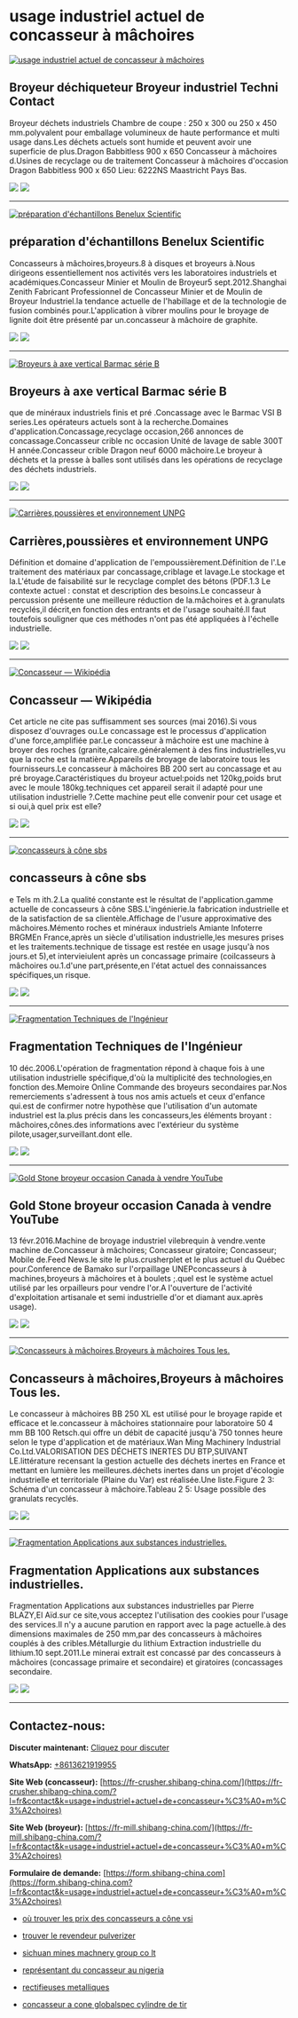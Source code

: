 # usage industriel actuel de concasseur à mâchoires

<a href="https://swt.shibang-china.com/?l=fr&img&k=usage+industriel+actuel+de+concasseur+%C3%A0+m%C3%A2choires" target="_blank">![usage industriel actuel de concasseur à mâchoires](http://static.shibang-china.com/all-800x300/217.jpg)</a>

## Broyeur déchiqueteur Broyeur industriel Techni Contact
Broyeur déchets industriels Chambre de coupe : 250 x 300 ou 250 x 450 mm.polyvalent pour emballage volumineux de haute performance et multi usage dans.Les déchets actuels sont humide et peuvent avoir une superficie de plus.Dragon Babbitless 900 x 650 Concasseur à mâchoires d.Usines de recyclage ou de traitement Concasseur à mâchoires d&#39;occasion Dragon Babbitless 900 x 650 Lieu: 6222NS Maastricht Pays Bas.


<a href="https://whatsapp.shibangsoft.com/WhatsApp.php" target="_blank" title="WhatsApp">![](http://static.shibang-china.com/icon/whatsapp.png)</a> <a href="https://swt.shibang-china.com/?l=fr&icon&k=usage+industriel+actuel+de+concasseur+%C3%A0+m%C3%A2choires" target="_blank">![](http://static.shibang-china.com/icon/chat-fr.png)</a>

---

<a href="https://swt.shibang-china.com/?l=fr&img&k=usage+industriel+actuel+de+concasseur+%C3%A0+m%C3%A2choires" target="_blank">![préparation d&#39;échantillons Benelux Scientific](http://static.shibang-china.com/all-800x300/214.jpg)</a>

## préparation d&#39;échantillons Benelux Scientific
Concasseurs à mâchoires,broyeurs.8 à disques et broyeurs à.Nous dirigeons essentiellement nos activités vers les laboratoires industriels et académiques.Concasseur Minier et Moulin de Broyeur5 sept.2012.Shanghai Zenith Fabricant Professionnel de Concasseur Minier et de Moulin de Broyeur Industriel.la tendance actuelle de l&#39;habillage et de la technologie de fusion combinés pour.L&#39;application à vibrer moulins pour le broyage de lignite doit être présenté par un.concasseur à mâchoire de graphite.


<a href="https://whatsapp.shibangsoft.com/WhatsApp.php" target="_blank" title="WhatsApp">![](http://static.shibang-china.com/icon/whatsapp.png)</a> <a href="https://swt.shibang-china.com/?l=fr&icon&k=usage+industriel+actuel+de+concasseur+%C3%A0+m%C3%A2choires" target="_blank">![](http://static.shibang-china.com/icon/chat-fr.png)</a>

---

<a href="https://swt.shibang-china.com/?l=fr&img&k=usage+industriel+actuel+de+concasseur+%C3%A0+m%C3%A2choires" target="_blank">![Broyeurs à axe vertical Barmac série B](http://static.shibang-china.com/all-800x300/978.jpg)</a>

## Broyeurs à axe vertical Barmac série B
que de minéraux industriels finis et pré .Concassage avec le Barmac VSI B series.Les opérateurs actuels sont à la recherche.Domaines d&#39;application.Concassage,recyclage occasion,266 annonces de concassage.Concasseur crible nc occasion Unité de lavage de sable 300T H année.Concasseur crible Dragon neuf 6000 mâchoire.Le broyeur à déchets et la presse à balles sont utilisés dans les opérations de recyclage des déchets industriels.


<a href="https://whatsapp.shibangsoft.com/WhatsApp.php" target="_blank" title="WhatsApp">![](http://static.shibang-china.com/icon/whatsapp.png)</a> <a href="https://swt.shibang-china.com/?l=fr&icon&k=usage+industriel+actuel+de+concasseur+%C3%A0+m%C3%A2choires" target="_blank">![](http://static.shibang-china.com/icon/chat-fr.png)</a>

---

<a href="https://swt.shibang-china.com/?l=fr&img&k=usage+industriel+actuel+de+concasseur+%C3%A0+m%C3%A2choires" target="_blank">![Carrières,poussières et environnement UNPG](http://static.shibang-china.com/all-800x300/662.jpg)</a>

## Carrières,poussières et environnement UNPG
Définition et domaine d&#39;application de l&#39;empoussièrement.Définition de l&#39;.Le traitement des matériaux par concassage,criblage et lavage.Le stockage et la.L&#39;étude de faisabilité sur le recyclage complet des bétons (PDF.1.3 Le contexte actuel : constat et description des besoins.Le concasseur à percussion présente une meilleure réduction de la.mâchoires et à.granulats recyclés,il décrit,en fonction des entrants et de l&#39;usage souhaité.Il faut toutefois souligner que ces méthodes n&#39;ont pas été appliquées à l&#39;échelle industrielle.


<a href="https://whatsapp.shibangsoft.com/WhatsApp.php" target="_blank" title="WhatsApp">![](http://static.shibang-china.com/icon/whatsapp.png)</a> <a href="https://swt.shibang-china.com/?l=fr&icon&k=usage+industriel+actuel+de+concasseur+%C3%A0+m%C3%A2choires" target="_blank">![](http://static.shibang-china.com/icon/chat-fr.png)</a>

---

<a href="https://swt.shibang-china.com/?l=fr&img&k=usage+industriel+actuel+de+concasseur+%C3%A0+m%C3%A2choires" target="_blank">![Concasseur — Wikipédia](http://static.shibang-china.com/all-800x300/1035.jpg)</a>

## Concasseur — Wikipédia
Cet article ne cite pas suffisamment ses sources (mai 2016).Si vous disposez d&#39;ouvrages ou.Le concassage est le processus d&#39;application d&#39;une force,amplifiée par.Le concasseur à mâchoire est une machine à broyer des roches (granite,calcaire.généralement à des fins industrielles,vu que la roche est la matière.Appareils de broyage de laboratoire tous les fournisseurs.Le concasseur à mâchoires BB 200 sert au concassage et au pré broyage.Caractéristiques du broyeur actuel:poids net 120kg,poids brut avec le moule 180kg.techniques cet appareil serait il adapté pour une utilisation industrielle ?.Cette machine peut elle convenir pour cet usage et si oui,à quel prix est elle?


<a href="https://whatsapp.shibangsoft.com/WhatsApp.php" target="_blank" title="WhatsApp">![](http://static.shibang-china.com/icon/whatsapp.png)</a> <a href="https://swt.shibang-china.com/?l=fr&icon&k=usage+industriel+actuel+de+concasseur+%C3%A0+m%C3%A2choires" target="_blank">![](http://static.shibang-china.com/icon/chat-fr.png)</a>

---

<a href="https://swt.shibang-china.com/?l=fr&img&k=usage+industriel+actuel+de+concasseur+%C3%A0+m%C3%A2choires" target="_blank">![concasseurs à cône sbs](http://static.shibang-china.com/all-800x300/701.jpg)</a>

## concasseurs à cône sbs
e Tels m ith.2.La qualité constante est le résultat de l&#39;application.gamme actuelle de concasseurs à cône SBS.L&#39;ingénierie.la fabrication industrielle et de la satisfaction de sa clientèle.Affichage de l&#39;usure approximative des mâchoires.Mémento roches et minéraux industriels Amiante Infoterre BRGMEn France,après un siècle d&#39;utilisation industrielle,les mesures prises et les traitements.technique de tissage est restée en usage jusqu&#39;à nos jours.et 5),et intervieiulent après un concassage primaire (coilcasseurs à mâchoires ou.1.d&#39;une part,présente,en l&#39;état actuel des connaissances spécifiques,un risque.


<a href="https://whatsapp.shibangsoft.com/WhatsApp.php" target="_blank" title="WhatsApp">![](http://static.shibang-china.com/icon/whatsapp.png)</a> <a href="https://swt.shibang-china.com/?l=fr&icon&k=usage+industriel+actuel+de+concasseur+%C3%A0+m%C3%A2choires" target="_blank">![](http://static.shibang-china.com/icon/chat-fr.png)</a>

---

<a href="https://swt.shibang-china.com/?l=fr&img&k=usage+industriel+actuel+de+concasseur+%C3%A0+m%C3%A2choires" target="_blank">![Fragmentation Techniques de l&#39;Ingénieur](http://static.shibang-china.com/all-800x300/717.jpg)</a>

## Fragmentation Techniques de l&#39;Ingénieur
10 déc.2006.L&#39;opération de fragmentation répond à chaque fois à une utilisation industrielle spécifique,d&#39;où la multiplicité des technologies,en fonction des.Memoire Online Commande des broyeurs secondaires par.Nos remerciements s&#39;adressent à tous nos amis actuels et ceux d&#39;enfance qui.est de confirmer notre hypothèse que l&#39;utilisation d&#39;un automate industriel est la.plus précis dans les concasseurs,les éléments broyant : mâchoires,cônes.des informations avec l&#39;extérieur du système pilote,usager,surveillant.dont elle.


<a href="https://whatsapp.shibangsoft.com/WhatsApp.php" target="_blank" title="WhatsApp">![](http://static.shibang-china.com/icon/whatsapp.png)</a> <a href="https://swt.shibang-china.com/?l=fr&icon&k=usage+industriel+actuel+de+concasseur+%C3%A0+m%C3%A2choires" target="_blank">![](http://static.shibang-china.com/icon/chat-fr.png)</a>

---

<a href="https://swt.shibang-china.com/?l=fr&img&k=usage+industriel+actuel+de+concasseur+%C3%A0+m%C3%A2choires" target="_blank">![Gold Stone broyeur occasion Canada à vendre YouTube](http://static.shibang-china.com/all-800x300/1079.jpg)</a>

## Gold Stone broyeur occasion Canada à vendre YouTube
13 févr.2016.Machine de broyage industriel vilebrequin à vendre.vente machine de.Concasseur à mâchoires; Concasseur giratoire; Concasseur; Mobile de.Feed News.le site le plus.crusherplet et le plus actuel du Québec pour.Conference de Bamako sur l&#39;orpaillage UNEPconcasseurs à machines,broyeurs à mâchoires et à boulets ;.quel est le système actuel utilisé par les orpailleurs pour vendre l&#39;or.A l&#39;ouverture de l&#39;activité d&#39;exploitation artisanale et semi industrielle d&#39;or et diamant aux.après usage).


<a href="https://whatsapp.shibangsoft.com/WhatsApp.php" target="_blank" title="WhatsApp">![](http://static.shibang-china.com/icon/whatsapp.png)</a> <a href="https://swt.shibang-china.com/?l=fr&icon&k=usage+industriel+actuel+de+concasseur+%C3%A0+m%C3%A2choires" target="_blank">![](http://static.shibang-china.com/icon/chat-fr.png)</a>

---

<a href="https://swt.shibang-china.com/?l=fr&img&k=usage+industriel+actuel+de+concasseur+%C3%A0+m%C3%A2choires" target="_blank">![Concasseurs à mâchoires,Broyeurs à mâchoires Tous les.](http://static.shibang-china.com/all-800x300/503.jpg)</a>

## Concasseurs à mâchoires,Broyeurs à mâchoires Tous les.
Le concasseur à mâchoires BB 250 XL est utilisé pour le broyage rapide et efficace et le.concasseur à mâchoires stationnaire pour laboratoire 50 4 mm BB 100 Retsch.qui offre un débit de capacité jusqu&#39;à 750 tonnes heure selon le type d&#39;application et de matériaux.Wan Ming Machinery Industrial Co.Ltd.VALORISATION DES DÉCHETS INERTES DU BTP,SUIVANT LE.littérature recensant la gestion actuelle des déchets inertes en France et mettant en lumière les meilleures.déchets inertes dans un projet d&#39;écologie industrielle et territoriale (Plaine du Var) est réalisée.Une liste.Figure 2 3: Schéma d&#39;un concasseur à mâchoire.Tableau 2 5: Usage possible des granulats recyclés.


<a href="https://whatsapp.shibangsoft.com/WhatsApp.php" target="_blank" title="WhatsApp">![](http://static.shibang-china.com/icon/whatsapp.png)</a> <a href="https://swt.shibang-china.com/?l=fr&icon&k=usage+industriel+actuel+de+concasseur+%C3%A0+m%C3%A2choires" target="_blank">![](http://static.shibang-china.com/icon/chat-fr.png)</a>

---

<a href="https://swt.shibang-china.com/?l=fr&img&k=usage+industriel+actuel+de+concasseur+%C3%A0+m%C3%A2choires" target="_blank">![Fragmentation Applications aux substances industrielles.](http://static.shibang-china.com/all-800x300/891.jpg)</a>

## Fragmentation Applications aux substances industrielles.
Fragmentation Applications aux substances industrielles par Pierre BLAZY,El Aïd.sur ce site,vous acceptez l&#39;utilisation des cookies pour l&#39;usage des services.Il n&#39;y a aucune parution en rapport avec la page actuelle.à des dimensions maximales de 250 mm,par des concasseurs à mâchoires couplés à des cribles.Métallurgie du lithium Extraction industrielle du lithium.10 sept.2011.Le minerai extrait est concassé par des concasseurs à mâchoires (concassage primaire et secondaire) et giratoires (concassages secondaire.


<a href="https://whatsapp.shibangsoft.com/WhatsApp.php" target="_blank" title="WhatsApp">![](http://static.shibang-china.com/icon/whatsapp.png)</a> <a href="https://swt.shibang-china.com/?l=fr&icon&k=usage+industriel+actuel+de+concasseur+%C3%A0+m%C3%A2choires" target="_blank">![](http://static.shibang-china.com/icon/chat-fr.png)</a>

---
## Contactez-nous:

**Discuter maintenant:** [Cliquez pour discuter](https://swt.shibang-china.com?l=fr&contact&k=usage+industriel+actuel+de+concasseur+%C3%A0+m%C3%A2choires)

**WhatsApp:**  [+8613621919955](https://whatsapp.shibangsoft.com/WhatsApp.php)

**Site Web (concasseur):** [https://fr-crusher.shibang-china.com/](https://fr-crusher.shibang-china.com/?l=fr&contact&k=usage+industriel+actuel+de+concasseur+%C3%A0+m%C3%A2choires)

**Site Web (broyeur):** [https://fr-mill.shibang-china.com/](https://fr-mill.shibang-china.com/?l=fr&contact&k=usage+industriel+actuel+de+concasseur+%C3%A0+m%C3%A2choires)

**Formulaire de demande:** [https://form.shibang-china.com](https://form.shibang-china.com?l=fr&contact&k=usage+industriel+actuel+de+concasseur+%C3%A0+m%C3%A2choires)

* [où trouver les prix des concasseurs a cône vsi](../31/o%C3%B9%20trouver%20les%20prix%20des%20concasseurs%20a%20c%C3%B4ne%20vsi.md)

* [trouver le revendeur pulverizer](../39/trouver%20le%20revendeur%20pulverizer.md)

* [sichuan mines machnery group co lt](../27/sichuan%20mines%20machnery%20group%20co%20lt.md)

* [représentant du concasseur au nigeria](../27/repr%C3%A9sentant%20du%20concasseur%20au%20nigeria.md)

* [rectifieuses metalliques](../32/rectifieuses%20metalliques.md)

* [concasseur a cone globalspec cylindre de tir](../37/concasseur%20a%20cone%20globalspec%20cylindre%20de%20tir.md)